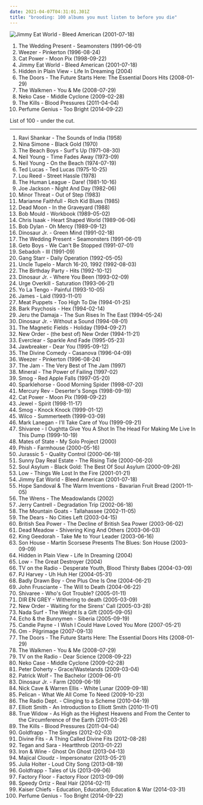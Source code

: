 ```yaml
---
date: 2021-04-07T04:31:01.301Z
title: "brooding: 100 albums you must listen to before you die"
---
```

![Jimmy Eat World - Bleed American (2001-07-18)](http://coverartarchive.org/release/d475a4fe-ef67-4bc9-9eef-1f2150964c1d/5572153535-500.jpg "Jimmy Eat World - Bleed American (2001-07-18)")
<ol class="albums">
<li data-cover="https://img.discogs.com/_mk6UeLI52uNeSScGOuT4u94rbo=/fit-in/600x600/filters:strip_icc():format(jpeg):mode_rgb():quality(90)/discogs-images/R-649918-1221129835.jpeg.jpg" data-tags="indie rock" role="button">The Wedding Present - Seamonsters (1991-06-01)</li>
<li data-cover="http://coverartarchive.org/release/ef968db8-874e-4d79-adb7-2ea0fe0b2b76/5857755598-500.jpg" data-tags="alternative rock, 90s" role="button">Weezer - Pinkerton (1996-08-24)</li>
<li data-cover="http://coverartarchive.org/release/5d58d210-a58c-4532-a2f5-54c6001a063d/12639050704-500.jpg" data-tags="90s, indie, mellow" role="button">Cat Power - Moon Pix (1998-09-22)</li>
<li data-cover="http://coverartarchive.org/release/d475a4fe-ef67-4bc9-9eef-1f2150964c1d/5572153535-500.jpg" data-tags="alternative rock, rock, emo" role="button">Jimmy Eat World - Bleed American (2001-07-18)</li>
<li data-cover="http://coverartarchive.org/release/ee76a845-926d-4120-b83e-a2d543918428/25969450171-500.jpg" data-tags="emo, post-hardcore" role="button">Hidden in Plain View - Life In Dreaming (2004)</li>
<li data-cover="http://coverartarchive.org/release/2d4a66b0-c436-4f44-b3d4-29e6e8db8d8c/14954913625-500.jpg" data-tags="rock, hard rock, usa, druggy, album rock, psychedelic, energetic, ominous, passionate, literate, confident, aggressive, menacing, freewheeling, provocative, dramatic, raucous, blues rock, trippy, compilation, 00s, proto-punk, sensual, summery, sexual, nocturnal, brooding, rebellious, the doors, cathartic, rowdy, theatrical, swaggering, angst-ridden, brash, hanging out, bravado, reckless, night driving, am pop, exfandessixties" role="button">The Doors - The Future Starts Here: The Essential Doors Hits (2008-01-29)</li>
<li data-cover="https://img.discogs.com/MzZG6cMrhBfOTkA7_fHYJur4-Fc=/fit-in/400x400/filters:strip_icc():format(jpeg):mode_rgb():quality(90)/discogs-images/R-1666348-1235572725.jpeg.jpg" data-tags="indie rock, gigantic music" role="button">The Walkmen - You & Me (2008-07-29)</li>
<li data-cover="http://coverartarchive.org/release/05472483-8124-3552-93dd-b3c6d1e106fa/22402218939-500.jpg" data-tags="alt-country, indie rock" role="button">Neko Case - Middle Cyclone (2009-02-28)</li>
<li data-cover="http://coverartarchive.org/release/2fdc63e1-b76f-3b85-ad4e-73baaa106a43/3374180506-500.jpg" data-tags="garage rock" role="button">The Kills - Blood Pressures (2011-04-04)</li>
<li data-cover="http://coverartarchive.org/release/b152df81-9311-4f9e-9eb6-659ade6a8c06/8512126596-500.jpg" data-tags="ambient, experimental, chamber pop, art pop" role="button">Perfume Genius - Too Bright (2014-09-22)</li>
</ol>
List of 100 - under the cut.
<!-- more -->

_________________

<ol class="albums">
<li data-cover="http://coverartarchive.org/release/8415536b-cc0f-46b5-bfd4-95f87ec0b7ca/20559607098-500.jpg" data-tags="sitar, raga" role="button">
Ravi Shankar - The Sounds of India (1958)
</li>
<li data-cover="http://coverartarchive.org/release/a3e5370f-28e0-488c-b5d1-6f5e2b73ceec/3683681968-500.jpg" data-tags="vocal, jazz, sad, torch songs, vocal jazz, blues, reflective, passionate, melancholy, organic, intense, confident, aggressive, fiery, freewheeling, provocative, uncompromising, dramatic, bittersweet, introspection, intimate, earthy, elegant, standards, yearning, sophisticated, poignant, autumnal, autumn, delicate, brooding, feeling blue, empowerment, gritty, volatile, refined, theatrical, difficult, plaintive, austere, ambitious, rca victor, simone, gammarec, dr nina simone, freepurp1e, modern jazz vocals" role="button">
Nina Simone - Black Gold (1970)
</li>
<li data-cover="http://coverartarchive.org/release/30f4bea8-27a1-3f55-b436-a804e45fa701/22612433836-500.jpg" data-tags="70s, psychedelic pop, most depressing album cover ever" role="button">
The Beach Boys - Surf's Up (1971-08-30)
</li>
<li data-cover="http://coverartarchive.org/release/ffee886d-62d8-4bb3-a80c-82817020a1d8/3706327795-500.jpg" data-tags="folk rock" role="button">
Neil Young - Time Fades Away (1973-09)
</li>
<li data-cover="https://via.placeholder.com/450" data-tags="singer-songwriter, 70s, folk rock" role="button">
Neil Young - On the Beach (1974-07-19)
</li>
<li data-cover="https://img.discogs.com/60MOrrD0hY9ZKEA9lSSetv43aNg=/fit-in/600x603/filters:strip_icc():format(jpeg):mode_rgb():quality(90)/discogs-images/R-2507304-1483898970-7154.jpeg.jpg" data-tags="folk, druggy, folk-rock, intense, fiery, fractured, trippy, paranoid, autumnal, manic, brooding, eccentric, wistful, volatile, brittle, maverick" role="button">
Ted Lucas - Ted Lucas (1975-10-25)
</li>
<li data-cover="http://coverartarchive.org/release/dcf42362-bbf0-40c6-82bc-f6e48e03e0af/20200710314-500.jpg" data-tags="rock" role="button">
Lou Reed - Street Hassle (1978)
</li>
<li data-cover="http://coverartarchive.org/release/32dbc785-9a03-4603-9a77-930332a4334c/8018255801-500.jpg" data-tags="new wave, 80s" role="button">
The Human League - Dare! (1981-10-16)
</li>
<li data-cover="https://img.discogs.com/zXwE8GSP9kMFhwdtmJIs6BD8QMw=/fit-in/600x597/filters:strip_icc():format(jpeg):mode_rgb():quality(90)/discogs-images/R-4724839-1457495653-1967.jpeg.jpg" data-tags="80s, rock, pop" role="button">
Joe Jackson - Night And Day (1982-06)
</li>
<li data-cover="http://coverartarchive.org/release/507bb61e-c7fa-3dd5-ba2d-d6f0f6e2f792/6010164584-500.jpg" data-tags="hardcore, punk, hardcore punk" role="button">
Minor Threat - Out of Step (1983)
</li>
<li data-cover="http://coverartarchive.org/release/941d8ace-2faf-46de-a77b-dff1a063e2ce/28587380435-500.jpg" data-tags="rock, uk, country-rock, passionate, literate, melancholy, fierce, intense, confrontational, earnest, wry, dramatic, bittersweet, intimate, elegant, yearning, sophisticated, autumnal, sympathy68, emusic, nocturnal, brooding, sentimental, acerbic, weary, bleak, theatrical, ambitious, m faithfull, lauraann163" role="button">
Marianne Faithfull - Rich Kid Blues (1985)
</li>
<li data-cover="http://coverartarchive.org/release/a93c3163-90af-44cf-82bf-deacfdad55b6/18142550474-500.jpg" data-tags="indie rock, garage rock revival, searching, garage rock, intense, aggressive, menacing, confrontational, garage, yearning, garage punk, punk blues, spring, bitter, brooding, happiness, harsh, bleak, cathartic, volatile, visceral, urgent, angst-ridden, brash, destiny, victory, starting out, pogge" role="button">
Dead Moon - In the Graveyard (1988)
</li>
<li data-cover="https://img.discogs.com/ZvMMEHPiNjXM13TgFELnL2SKlhk=/fit-in/300x300/filters:strip_icc():format(jpeg):mode_rgb():quality(90)/discogs-images/R-600698-1137035784.jpeg.jpg" data-tags="rock" role="button">
Bob Mould - Workbook (1989-05-02)
</li>
<li data-cover="http://coverartarchive.org/release/4f9612f3-673b-4245-b95e-3f2a48e76599/5976076640-500.jpg" data-tags="80s" role="button">
Chris Isaak - Heart Shaped World (1989-06-06)
</li>
<li data-cover="http://coverartarchive.org/release/be81cd11-de98-439d-ba6c-4334aa1bcac9/6512733286-500.jpg" data-tags="80s, rock" role="button">
Bob Dylan - Oh Mercy (1989-09-12)
</li>
<li data-cover="https://img.discogs.com/ARdheJRsRhkAwP6lGT8aH5MBcio=/fit-in/600x936/filters:strip_icc():format(jpeg):mode_rgb():quality(90)/discogs-images/R-2539010-1494682460-4807.jpeg.jpg" data-tags="90s" role="button">
Dinosaur Jr. - Green Mind (1991-02-18)
</li>
<li data-cover="https://img.discogs.com/_mk6UeLI52uNeSScGOuT4u94rbo=/fit-in/600x600/filters:strip_icc():format(jpeg):mode_rgb():quality(90)/discogs-images/R-649918-1221129835.jpeg.jpg" data-tags="indie rock" role="button">
The Wedding Present - Seamonsters (1991-06-01)
</li>
<li data-cover="http://coverartarchive.org/release/cfd9ca32-2709-43bc-9cab-f4ebe02d284a/15950998521-500.jpg" data-tags="gangsta rap, southern rap" role="button">
Geto Boys - We Can't Be Stopped (1991-07-01)
</li>
<li data-cover="https://img.discogs.com/xWYxRFiO6Ero2qeLyqFOScqSyo8=/fit-in/577x575/filters:strip_icc():format(jpeg):mode_rgb():quality(90)/discogs-images/R-623167-1147543358.jpeg.jpg" data-tags="indie rock, 90s" role="button">
Sebadoh - III (1991-09)
</li>
<li data-cover="https://img.discogs.com/OnHLJ8JhGm9pYmHyslg8WXEfAwg=/fit-in/600x608/filters:strip_icc():format(jpeg):mode_rgb():quality(90)/discogs-images/R-7656257-1446067083-3165.jpeg.jpg" data-tags="east coast rap, hip-hop" role="button">
Gang Starr - Daily Operation (1992-05-05)
</li>
<li data-cover="http://coverartarchive.org/release/4aa7a6c1-367b-4e0d-92de-f167cc0c636e/17245905852-500.jpg" data-tags="alt-country" role="button">
Uncle Tupelo - March 16-20, 1992 (1992-08-03)
</li>
<li data-cover="https://img.discogs.com/tewhUQoLvgxCzXjgPlPDykVisKk=/fit-in/575x583/filters:strip_icc():format(jpeg):mode_rgb():quality(90)/discogs-images/R-5704534-1400418492-5995.jpeg.jpg" data-tags="post-punk" role="button">
The Birthday Party - Hits (1992-10-12)
</li>
<li data-cover="https://img.discogs.com/EnB18VVg3uHpKbJ9BzaS7v463SQ=/fit-in/600x570/filters:strip_icc():format(jpeg):mode_rgb():quality(90)/discogs-images/R-1088570-1193674425.jpeg.jpg" data-tags="alternative, indie, alternative rock, rock, 90s, dinosaur jr" role="button">
Dinosaur Jr. - Where You Been (1993-02-09)
</li>
<li data-cover="http://coverartarchive.org/release/60fa0694-7239-33bb-9e93-2114e7f32ceb/9752304202-500.jpg" data-tags="rock, alternative rock" role="button">
Urge Overkill - Saturation (1993-06-21)
</li>
<li data-cover="http://coverartarchive.org/release/a6e8c16e-ebfb-47a0-abe7-582e606cb353/25345498085-500.jpg" data-tags="90s, indie rock, shoegaze" role="button">
Yo La Tengo - Painful (1993-10-05)
</li>
<li data-cover="https://img.discogs.com/qppLUNI1MmetArlp_hgLBjDqcGs=/fit-in/600x495/filters:strip_icc():format(jpeg):mode_rgb():quality(90)/discogs-images/R-14689668-1579696041-4598.jpeg.jpg" data-tags="britpop" role="button">
James - Laid (1993-11-01)
</li>
<li data-cover="http://coverartarchive.org/release/767c1710-27aa-491b-8145-112d42e198ed/18894008778-500.jpg" data-tags="90s, grunge, alternative rock" role="button">
Meat Puppets - Too High To Die (1994-01-25)
</li>
<li data-cover="https://img.discogs.com/7MCsHa1bF0JNw2G-brCH9em5i7M=/fit-in/600x582/filters:strip_icc():format(jpeg):mode_rgb():quality(90)/discogs-images/R-82164-1164853284.jpeg.jpg" data-tags="post-rock" role="button">
Bark Psychosis - Hex (1994-02-14)
</li>
<li data-cover="http://coverartarchive.org/release/23df2316-7e0a-3fad-a7fd-9f63379e4120/1674549008-500.jpg" data-tags="hip-hop, rap" role="button">
Jeru the Damaja - The Sun Rises In The East (1994-05-24)
</li>
<li data-cover="http://coverartarchive.org/release/caf4026c-e7f6-45cc-828b-cff6cb4fc495/15467462744-500.jpg" data-tags="grunge, indie, alternative, alternative rock, 90s" role="button">
Dinosaur Jr. - Without a Sound (1994-08-01)
</li>
<li data-cover="http://coverartarchive.org/release/5ba9ae5c-96fd-36ee-a2f7-cee595043e2c/1588124958-500.jpg" data-tags="indie, indie pop, 90s, melancholy, synthpop" role="button">
The Magnetic Fields - Holiday (1994-09-27)
</li>
<li data-cover="http://coverartarchive.org/release/983ae253-215e-4f6c-8411-fa7ddcec2d94/19120789325-500.jpg" data-tags="80s, synthpop, electronic, new wave" role="button">
New Order - (the best of) New Order (1994-11-21)
</li>
<li data-cover="https://img.discogs.com/ET7Yy8_knfXR_aToSfd-_4mULc8=/fit-in/600x600/filters:strip_icc():format(jpeg):mode_rgb():quality(90)/discogs-images/R-1750670-1333630000.jpeg.jpg" data-tags="alternative rock, 90s, rock" role="button">
Everclear - Sparkle And Fade (1995-05-23)
</li>
<li data-cover="http://coverartarchive.org/release/7086c733-4ced-4f36-b024-74404bb7ab80/3357063370-500.jpg" data-tags="punk" role="button">
Jawbreaker - Dear You (1995-09-12)
</li>
<li data-cover="https://img.discogs.com/Elrh5KDjo57c8IOxZ_duIQl3f3E=/fit-in/600x599/filters:strip_icc():format(jpeg):mode_rgb():quality(90)/discogs-images/R-395048-1441634758-3295.jpeg.jpg" data-tags="90s, chamber pop, britpop" role="button">
The Divine Comedy - Casanova (1996-04-09)
</li>
<li data-cover="http://coverartarchive.org/release/ef968db8-874e-4d79-adb7-2ea0fe0b2b76/5857755598-500.jpg" data-tags="alternative rock, 90s" role="button">
Weezer - Pinkerton (1996-08-24)
</li>
<li data-cover="http://coverartarchive.org/release/c15b933d-04b1-46f5-ae32-2eeffebd652a/28714176915-500.jpg" data-tags="punk" role="button">
The Jam - The Very Best of The Jam (1997)
</li>
<li data-cover="https://img.discogs.com/OzJqQd_Z2UC4hcePk7B5Pa3Rg58=/fit-in/600x596/filters:strip_icc():format(jpeg):mode_rgb():quality(90)/discogs-images/R-747340-1369185112-9391.jpeg.jpg" data-tags="emo, indie rock" role="button">
Mineral - The Power of Failing (1997-02)
</li>
<li data-cover="http://coverartarchive.org/release/27d99673-cdc9-4172-bdf6-d3bd0620c0ee/15960021076-500.jpg" data-tags="singer-songwriter, 90s, indie, folk, lo-fi, mellow, slowcore" role="button">
Smog - Red Apple Falls (1997-05-20)
</li>
<li data-cover="http://coverartarchive.org/release/21841c6d-80db-4005-a2e2-cfcf0dc6f237/21761342218-500.jpg" data-tags="indie rock" role="button">
Sparklehorse - Good Morning Spider (1998-07-20)
</li>
<li data-cover="https://img.discogs.com/hjR-SntUXesfMsJl8QZ9hC2jUlM=/fit-in/600x600/filters:strip_icc():format(jpeg):mode_rgb():quality(90)/discogs-images/R-3193896-1579926468-6100.jpeg.jpg" data-tags="dream pop" role="button">
Mercury Rev - Deserter's Songs (1998-09-19)
</li>
<li data-cover="http://coverartarchive.org/release/5d58d210-a58c-4532-a2f5-54c6001a063d/12639050704-500.jpg" data-tags="90s, indie, mellow" role="button">
Cat Power - Moon Pix (1998-09-22)
</li>
<li data-cover="https://img.discogs.com/yddcCoFsO9U_SADeJAtvIt7ZHBI=/fit-in/503x376/filters:strip_icc():format(jpeg):mode_rgb():quality(90)/discogs-images/R-3445893-1330696514.jpeg.jpg" data-tags="pop, folk, jewel" role="button">
Jewel - Spirit (1998-11-17)
</li>
<li data-cover="http://coverartarchive.org/release/6ede6b70-7a1a-3708-a2fa-c452461b190e/9376384670-500.jpg" data-tags="indie rock, 90s" role="button">
Smog - Knock Knock (1999-01-12)
</li>
<li data-cover="http://coverartarchive.org/release/38a40944-ac73-4c8e-8638-ec0075b170ea/4530840085-500.jpg" data-tags="90s" role="button">
Wilco - Summerteeth (1999-03-09)
</li>
<li data-cover="http://coverartarchive.org/release/0a4569a0-63c2-49e5-ab64-2eb87157e8c8/2948168281-500.jpg" data-tags="plotters albums" role="button">
Mark Lanegan - I'll Take Care of You (1999-09-21)
</li>
<li data-cover="http://coverartarchive.org/release/c94fe8a6-d734-4730-98bd-aa92884c2e4d/16371697276-500.jpg" data-tags="female vocalists, indie, singer-songwriter" role="button">
Shivaree - I Oughtta Give You A Shot In The Head For Making Me Live In This Dump (1999-10-19)
</li>
<li data-cover="https://img.discogs.com/ufQW2esbVsNviEZ95wgE_kZaGhc=/fit-in/600x600/filters:strip_icc():format(jpeg):mode_rgb():quality(90)/discogs-images/R-1361881-1531613780-6101.jpeg.jpg" data-tags="indie" role="button">
Mates of State - My Solo Project (2000)
</li>
<li data-cover="https://img.discogs.com/R_exf6JfkHxKkwaoQKA6XO2mGko=/fit-in/600x595/filters:strip_icc():format(jpeg):mode_rgb():quality(90)/discogs-images/R-15919303-1600193921-9693.jpeg.jpg" data-tags="rock" role="button">
Phish - Farmhouse (2000-05-16)
</li>
<li data-cover="http://coverartarchive.org/release/0a99dfdc-ae96-4a2d-86fe-0463445c8e8f/9828533799-500.jpg" data-tags="hip-hop" role="button">
Jurassic 5 - Quality Control (2000-06-19)
</li>
<li data-cover="http://coverartarchive.org/release/662c6d90-7244-4cba-9841-f11704995e6b/2579434865-500.jpg" data-tags="emo" role="button">
Sunny Day Real Estate - The Rising Tide (2000-06-20)
</li>
<li data-cover="http://coverartarchive.org/release/4f2ff67a-d196-48a6-ba0a-bff6724b94ec/23140048958-500.jpg" data-tags="rock, alternative" role="button">
Soul Asylum - Black Gold: The Best Of Soul Asylum (2000-09-26)
</li>
<li data-cover="https://img.discogs.com/cHUskTMOXpjFZxo6YoARZwH1iwY=/fit-in/320x320/filters:strip_icc():format(jpeg):mode_rgb():quality(90)/discogs-images/R-2118329-1293876009.jpeg.jpg" data-tags="slowcore" role="button">
Low - Things We Lost In the Fire (2001-01-21)
</li>
<li data-cover="http://coverartarchive.org/release/d475a4fe-ef67-4bc9-9eef-1f2150964c1d/5572153535-500.jpg" data-tags="alternative rock, rock, emo" role="button">
Jimmy Eat World - Bleed American (2001-07-18)
</li>
<li data-cover="https://img.discogs.com/jc1EVi_PGkGAbW1ujR3qP9XriSY=/fit-in/600x600/filters:strip_icc():format(jpeg):mode_rgb():quality(90)/discogs-images/R-529468-1303244495.jpeg.jpg" data-tags="female vocalists, folk, dream pop" role="button">
Hope Sandoval & The Warm Inventions - Bavarian Fruit Bread (2001-11-05)
</li>
<li data-cover="https://img.discogs.com/mSeoI_HcIeqYDxK05onJaHlvmfM=/fit-in/600x600/filters:strip_icc():format(jpeg):mode_rgb():quality(90)/discogs-images/R-810930-1578767578-7046.jpeg.jpg" data-tags="indie, indie rock" role="button">
The Wrens - The Meadowlands (2002)
</li>
<li data-cover="http://coverartarchive.org/release/b9a2a700-4047-3d9c-93f4-2ba76f88266c/12527556200-500.jpg" data-tags="rock, grunge" role="button">
Jerry Cantrell - Degradation Trip (2002-06-18)
</li>
<li data-cover="http://coverartarchive.org/release/d2a314ab-986e-40af-8cab-04806ab68ce9/7927220552-500.jpg" data-tags="indie" role="button">
The Mountain Goats - Tallahassee (2002-11-05)
</li>
<li data-cover="http://coverartarchive.org/release/05b8a456-27e6-4fdf-9c4e-7f0953ffc1e2/27739797760-500.jpg" data-tags="indie rock" role="button">
The Dears - No Cities Left (2003-04-15)
</li>
<li data-cover="https://img.discogs.com/let8MLJcDEmmTObcPh6vnwJTxs8=/fit-in/300x270/filters:strip_icc():format(jpeg):mode_rgb():quality(90)/discogs-images/R-384214-1106322975.jpg.jpg" data-tags="indie rock" role="button">
British Sea Power - The Decline of British Sea Power (2003-06-02)
</li>
<li data-cover="http://coverartarchive.org/release/f21cf3d9-457e-429d-98bf-747ebb0e8b4b/19362049030-500.jpg" data-tags="psychedelic rock" role="button">
Dead Meadow - Shivering King And Others (2003-06-03)
</li>
<li data-cover="http://coverartarchive.org/release/41e7289c-9db7-4a4e-9bfb-54e0a81ba57c/20230128328-500.jpg" data-tags="hip-hop, hip hop" role="button">
King Geedorah - Take Me to Your Leader (2003-06-16)
</li>
<li data-cover="https://img.discogs.com/13378PRy0x9tXigD04jNS_LZ5Nc=/fit-in/600x590/filters:strip_icc():format(jpeg):mode_rgb():quality(90)/discogs-images/R-5410510-1521457603-7130.jpeg.jpg" data-tags="blues, atmospheric, ominous, late night, passionate, organic, intense, earnest, dramatic, bittersweet, intimate, earthy, road trip, delta blues, autumnal, sparse, brooding, feeling blue, bleak, country blues, acoustic blues, slide guitar blues, gritty, plaintive, hanging out, austere, rustic, regional blues, son house, pre-war country blues, bluezzz, s house" role="button">
Son House - Martin Scorsese Presents The Blues: Son House (2003-09-09)
</li>
<li data-cover="http://coverartarchive.org/release/ee76a845-926d-4120-b83e-a2d543918428/25969450171-500.jpg" data-tags="emo, post-hardcore" role="button">
Hidden in Plain View - Life In Dreaming (2004)
</li>
<li data-cover="https://img.discogs.com/TxJKZ4bR1eTxNRKg41uQlj9OIH8=/fit-in/600x587/filters:strip_icc():format(jpeg):mode_rgb():quality(90)/discogs-images/R-400180-1330515072.jpeg.jpg" data-tags="rock, indie rock, sub pop" role="button">
Low - The Great Destroyer (2004)
</li>
<li data-cover="http://coverartarchive.org/release/f9cafd68-0169-4480-8d12-8583375bc173/13899396319-500.jpg" data-tags="indie rock" role="button">
TV on the Radio - Desperate Youth, Blood Thirsty Babes (2004-03-09)
</li>
<li data-cover="https://via.placeholder.com/450" data-tags="2004, alternative, female vocalists, alternative rock, rock" role="button">
PJ Harvey - Uh Huh Her (2004-05-31)
</li>
<li data-cover="http://coverartarchive.org/release/18b612f5-624c-472b-b43a-b853f245633e/21264227323-500.jpg" data-tags="indie, british" role="button">
Badly Drawn Boy - One Plus One Is One (2004-06-21)
</li>
<li data-cover="https://img.discogs.com/z2S_5gHnOplgRW32RtYNqoGmf-g=/fit-in/250x250/filters:strip_icc():format(jpeg):mode_rgb():quality(90)/discogs-images/R-4188253-1358358245-1790.jpeg.jpg" data-tags="alternative" role="button">
John Frusciante - The Will to Death (2004-06-22)
</li>
<li data-cover="http://coverartarchive.org/release/3a9ea972-ba0d-4cd4-932f-500c7e0f83ee/16371954664-500.jpg" data-tags="emusic, shivaree" role="button">
Shivaree - Who's Got Trouble? (2005-01-11)
</li>
<li data-cover="http://coverartarchive.org/release/d35e3a69-75a7-44a1-9e68-fd4e7b548976/11585065817-500.jpg" data-tags="japanese, visual kei, j-rock, dir en grey" role="button">
DIR EN GREY - Withering to death (2005-03-09)
</li>
<li data-cover="https://img.discogs.com/oObDAwapScBPK4mSlMj3kT10yHg=/fit-in/567x556/filters:strip_icc():format(jpeg):mode_rgb():quality(90)/discogs-images/R-1866263-1248801619.jpeg.jpg" data-tags="alternative rock, electronic, 00s" role="button">
New Order - Waiting for the Sirens' Call (2005-03-28)
</li>
<li data-cover="https://img.discogs.com/BfR23KCmeMY9SrhQ9fXmNBj4_ZA=/fit-in/600x600/filters:strip_icc():format(jpeg):mode_rgb():quality(90)/discogs-images/R-515157-1314050368.jpeg.jpg" data-tags="indie, indie rock" role="button">
Nada Surf - The Weight Is a Gift (2005-09-05)
</li>
<li data-cover="http://coverartarchive.org/release/b4f84604-4903-3209-9d74-4228543297c6/22963410399-500.jpg" data-tags="neo-psychedelia, alternative pop/ rock" role="button">
Echo & the Bunnymen - Siberia (2005-09-19)
</li>
<li data-cover="https://img.discogs.com/fszlzqwRTVdoVhdF_tVxB8H4xH0=/fit-in/600x591/filters:strip_icc():format(jpeg):mode_rgb():quality(90)/discogs-images/R-993001-1593539257-4700.jpeg.jpg" data-tags="indie, soul, british, indie rock, romantic, quirky, afternoon, late night, sunday, literate, melancholy, rainy day, wry, dramatic, bittersweet, introspection, reflection, sophisticated, playful, heartache, solitude, breakup, autumn, brooding, liverpool, debut album, feeling blue, witty, enigmatic, theatrical, long walk, in love, the creative side, stay in bed, romantic evening, reminiscing, alternative pop/ rock, loss/grief, candie payne, no56 uk" role="button">
Candie Payne - I Wish I Could Have Loved You More (2007-05-21)
</li>
<li data-cover="http://coverartarchive.org/release/48479a6c-734a-4adc-ac78-cecfa94ca894/11089774828-500.jpg" data-tags="psychedelic, stoner metal" role="button">
Om - Pilgrimage (2007-09-13)
</li>
<li data-cover="http://coverartarchive.org/release/2d4a66b0-c436-4f44-b3d4-29e6e8db8d8c/14954913625-500.jpg" data-tags="rock, hard rock, usa, druggy, album rock, psychedelic, energetic, ominous, passionate, literate, confident, aggressive, menacing, freewheeling, provocative, dramatic, raucous, blues rock, trippy, compilation, 00s, proto-punk, sensual, summery, sexual, nocturnal, brooding, rebellious, the doors, cathartic, rowdy, theatrical, swaggering, angst-ridden, brash, hanging out, bravado, reckless, night driving, am pop, exfandessixties" role="button">
The Doors - The Future Starts Here: The Essential Doors Hits (2008-01-29)
</li>
<li data-cover="https://img.discogs.com/MzZG6cMrhBfOTkA7_fHYJur4-Fc=/fit-in/400x400/filters:strip_icc():format(jpeg):mode_rgb():quality(90)/discogs-images/R-1666348-1235572725.jpeg.jpg" data-tags="indie rock, gigantic music" role="button">
The Walkmen - You & Me (2008-07-29)
</li>
<li data-cover="http://coverartarchive.org/release/746067ad-88f0-4426-b5a5-7313b186488c/22393792907-500.jpg" data-tags="indie, indie rock, alternative, experimental" role="button">
TV on the Radio - Dear Science (2008-09-22)
</li>
<li data-cover="http://coverartarchive.org/release/05472483-8124-3552-93dd-b3c6d1e106fa/22402218939-500.jpg" data-tags="alt-country, indie rock" role="button">
Neko Case - Middle Cyclone (2009-02-28)
</li>
<li data-cover="https://img.discogs.com/hPBi_tvsKOpa0IUmtVzQtKYmGgY=/fit-in/600x589/filters:strip_icc():format(jpeg):mode_rgb():quality(90)/discogs-images/R-13487694-1555161652-4877.jpeg.jpg" data-tags="rock, british, indie rock, 00s" role="button">
Peter Doherty - Grace/Wastelands (2009-03-04)
</li>
<li data-cover="http://coverartarchive.org/release/4f8f41d4-895d-488d-95d0-7daec079bcd1/21698152605-500.jpg" data-tags="indie, alternative, folk, epic, fucking epic" role="button">
Patrick Wolf - The Bachelor (2009-06-01)
</li>
<li data-cover="http://coverartarchive.org/release/59ff8aaf-2ad1-4b1d-9e2a-771f1d154a33/21498444470-500.jpg" data-tags="alternative, indie, alternative rock" role="button">
Dinosaur Jr. - Farm (2009-06-19)
</li>
<li data-cover="http://coverartarchive.org/release/83125eb1-6073-499c-9e55-9045c9260e10/1242922933-500.jpg" data-tags="soundtrack, melancholy, nocturnal, brooding, colours, 4 star, sun and moon and stars and outer space" role="button">
Nick Cave & Warren Ellis - White Lunar (2009-09-18)
</li>
<li data-cover="https://img.discogs.com/5rrKYhGwc8R6cRJj2-MUYuRD_fs=/fit-in/600x604/filters:strip_icc():format(jpeg):mode_rgb():quality(90)/discogs-images/R-2683430-1537127156-3823.jpeg.jpg" data-tags="post-rock" role="button">
Pelican - What We All Come To Need (2009-10-23)
</li>
<li data-cover="http://coverartarchive.org/release/cc6f7a05-e1c4-4039-9eb3-8c8ccd37e6b1/13919864002-500.jpg" data-tags="indie pop, shoegaze" role="button">
The Radio Dept. - Clinging to a Scheme (2010-04-19)
</li>
<li data-cover="https://img.discogs.com/LLe3s6IskMYdUhqBaTiP6cNgXn0=/fit-in/350x350/filters:strip_icc():format(jpeg):mode_rgb():quality(90)/discogs-images/R-3847966-1346752722-6382.jpeg.jpg" data-tags="indie pop, indie rock, sad, sadcore, lo-fi, reflective, melancholy, rainy day, bittersweet, reflection, somber, intimate, poignant, autumnal, autumn, nocturnal, brooding, wistful, weary, restrained" role="button">
Elliott Smith - An Introduction to Elliott Smith (2010-11-01)
</li>
<li data-cover="http://coverartarchive.org/release/4a50be67-15c9-43c4-ae87-9cac28fffe39/5660502401-500.jpg" data-tags="shoegaze" role="button">
True Widow - As High as the Highest Heavens and From the Center to the Circumference of the Earth (2011-03-26)
</li>
<li data-cover="http://coverartarchive.org/release/2fdc63e1-b76f-3b85-ad4e-73baaa106a43/3374180506-500.jpg" data-tags="garage rock" role="button">
The Kills - Blood Pressures (2011-04-04)
</li>
<li data-cover="https://img.discogs.com/lhXM99XSk5_uBW_B3SBU3hpTprw=/fit-in/491x500/filters:strip_icc():format(jpeg):mode_rgb():quality(90)/discogs-images/R-3300050-1324799991.jpeg.jpg" data-tags="synthpop, glam rock, electronic, folktronica" role="button">
Goldfrapp - The Singles (2012-02-03)
</li>
<li data-cover="http://coverartarchive.org/release/8e92486a-06c2-46e1-a39e-4810f2fa8bf6/1867011170-500.jpg" data-tags="indie rock" role="button">
Divine Fits - A Thing Called Divine Fits (2012-08-28)
</li>
<li data-cover="http://coverartarchive.org/release/9d46e2cc-1ae9-44aa-81bc-89e90eef410e/10240022979-500.jpg" data-tags="pop" role="button">
Tegan and Sara - Heartthrob (2013-01-22)
</li>
<li data-cover="https://img.discogs.com/cfc9e7fd50d7c9c08931869b95f6849a01d0635d/images/spacer.gif" data-tags="folk" role="button">
Iron & Wine - Ghost On Ghost (2013-04-13)
</li>
<li data-cover="http://coverartarchive.org/release/0cdaedb7-00d5-4c7b-9d15-556a6fdc98e4/6003309054-500.jpg" data-tags="matador records" role="button">
Majical Cloudz - Impersonator (2013-05-21)
</li>
<li data-cover="http://coverartarchive.org/release/9d1dc16a-a854-4589-b78b-f008af493aac/4871200031-500.jpg" data-tags="art pop, chamber pop" role="button">
Julia Holter - Loud City Song (2013-08-19)
</li>
<li data-cover="http://coverartarchive.org/release/6b18b30a-e578-41eb-8d3d-1ff4a6a22d9d/12859926570-500.jpg" data-tags="trip-hop, electronic, chamber pop, art pop" role="button">
Goldfrapp - Tales of Us (2013-09-06)
</li>
<li data-cover="http://coverartarchive.org/release/6ad46321-76b9-4a96-b453-2d5494e5d561/8268789783-500.jpg" data-tags="electronic" role="button">
Factory Floor - Factory Floor (2013-09-09)
</li>
<li data-cover="http://coverartarchive.org/release/b1b2b691-5c29-4215-bf37-7ea9f1ee7bc3/7807345022-500.jpg" data-tags="angry, aggressive, fiery, raucous, playful, brooding, eccentric, cathartic, lively, plaintive, angst-ridden, girls night out, 2014 albums" role="button">
Speedy Ortiz - Real Hair (2014-02-11)
</li>
<li data-cover="https://img.discogs.com/B8fNe0Std0KTC4YJ5lxx0_l-DgQ=/fit-in/600x600/filters:strip_icc():format(jpeg):mode_rgb():quality(90)/discogs-images/R-6424434-1418882682-5706.jpeg.jpg" data-tags="indie rock, british" role="button">
Kaiser Chiefs - Education, Education, Education & War (2014-03-31)
</li>
<li data-cover="http://coverartarchive.org/release/b152df81-9311-4f9e-9eb6-659ade6a8c06/8512126596-500.jpg" data-tags="ambient, experimental, chamber pop, art pop" role="button">
Perfume Genius - Too Bright (2014-09-22)
</li>
</ol>